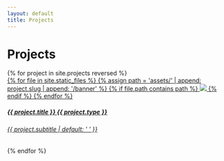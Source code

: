 ```yaml
---
layout: default
title: Projects
---
```


<div class="container-fluid container-sm">
    <div class="row">
        <h1 class="col-12 mt-5 mb-4">Projects</h1>
        {% for project in site.projects reversed %}
        <div class="col-md-6 py-2">
            <a class="is-card" href="{{ project.url }}">
                <div class="card">
                    <div class="card-body">
                        {% for file in site.static_files %}
                            {% assign path = 'assets/' | append: project.slug | append: '/banner' %}
                            {% if file.path contains path %}
                                <img class="img-fluid rounded" src="{{ file.path }}">
                            {% endif %}
                        {% endfor %}
                        <h5 class="card-title text-body">
                            <span class="mr-2">{{ project.title }}</span>
                            <span class="badge badge-secondary">{{ project.type }}</span>
                        </h5>
                        <h6 class="card-subtitle mb-2 text-muted">{{ project.subtitle | default: '&nbsp;' }}</h6>
                    </div>
                </div>
            </a>
        </div>
        {% endfor %}
    </div>
</div>